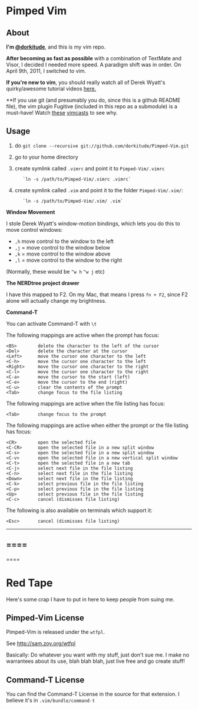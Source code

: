Pimped Vim
==========



About
-----

**I'm [@dorkitude]**, and this is my vim repo.

**After becoming as fast as possible** with a combination of TextMate and Visor, I decided I needed more speed.  A paradigm shift was in order.  On April 9th, 2011, I switched to vim.

**If you're new to vim**, you should really watch all of Derek Wyatt's quirky/awesome tutorial videos [here.]

**If you use git (and presumably you do, since this is a github README file), the vim plugin Fugitive (included in this repo as a submodule) is a must-have! Watch [these] [vimcasts] to see why.

  [@dorkitude]: http://twitter.com/dorkitude
  [here.]: http://www.derekwyatt.org/vim/vim-tutorial-videos/vim-novice-tutorial-videos/
  [these]: http://vimcasts.org/episodes/fugitive-vim---a-complement-to-command-line-git/
  [vimcasts]: http://vimcasts.org/episodes/fugitive-vim-working-with-the-git-index/


Usage
-----

 1. do `git clone --recursive git://github.com/dorkitude/Pimped-Vim.git`
 2. go to your home directory
 3. create symlink called `.vimrc` and point it to `Pimped-Vim/.vimrc`
 
           `ln -s /path/to/Pimped-Vim/.vimrc .vimrc`

 4. create symlink called `.vim` and point it to the folder `Pimped-Vim/.vim/`:

           `ln -s /path/to/Pimped-Vim/.vim/ .vim`



**Window Movement**

I stole Derek Wyatt's window-motion bindings, which lets you do this to move control windows:

 - `,h` move control to the window to the left
 - `,j` = move control to the window below
 - `,k` = move control to the window above
 - `,l` = move control to the window to the right

(Normally, these would be `^w h`  `^w j`  etc)


**The NERDtree project drawer**

I have this mapped to F2.  On my Mac, that means I press `fn + F2`, since F2 alone will actually change my brightness.




**Command-T**

You can activate Command-T with `\t` 


The following mappings are active when the prompt has focus:

    <BS>        delete the character to the left of the cursor
    <Del>       delete the character at the cursor
    <Left>      move the cursor one character to the left
    <C-h>       move the cursor one character to the left
    <Right>     move the cursor one character to the right
    <C-l>       move the cursor one character to the right
    <C-a>       move the cursor to the start (left)
    <C-e>       move the cursor to the end (right)
    <C-u>       clear the contents of the prompt
    <Tab>       change focus to the file listing

The following mappings are active when the file listing has focus:

    <Tab>       change focus to the prompt

The following mappings are active when either the prompt or the file listing
has focus:

    <CR>        open the selected file
    <C-CR>      open the selected file in a new split window
    <C-s>       open the selected file in a new split window
    <C-v>       open the selected file in a new vertical split window
    <C-t>       open the selected file in a new tab
    <C-j>       select next file in the file listing
    <C-n>       select next file in the file listing
    <Down>      select next file in the file listing
    <C-k>       select previous file in the file listing
    <C-p>       select previous file in the file listing
    <Up>        select previous file in the file listing
    <C-c>       cancel (dismisses file listing)

The following is also available on terminals which support it:

    <Esc>       cancel (dismisses file listing)
    










----
====
----
====






Red Tape
========

Here's some crap I have to put in here to keep people from suing me.


Pimped-Vim License
------------------
Pimped-Vim is released under the `wtfpl`.

See http://sam.zoy.org/wtfpl

Basically: Do whatever you want with my stuff, just don't sue me.  I make no warrantees about its use, blah blah blah, just live free and go create stuff!



Command-T License
-----------------

You can find the Command-T License in the source for that extension.  I believe it's in `.vim/bundle/command-t`
